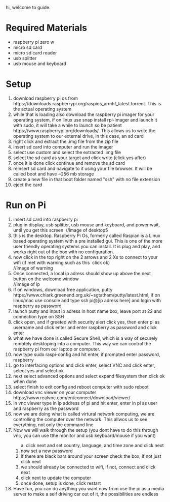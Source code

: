 hi, welcome to guide.

<h1>Required Materials</h1>
  <ul>
  <li>raspberry pi zero w</li>
  <li> micro sd card</li>
  <li>micro sd card reader</li>
  <li>usb splitter</li>
  <li>usb mouse and keyboard</li>
</ul>
  
  
<h1>Setup</h1>  
<ol>
  <li>download raspberry pi os from https://downloads.raspberrypi.org/raspios_armhf_latest.torrent. This is the actual operating system</li>
  <li>while that is loading also download the raspberry pi imager for your operating system, if on linux use snap install rpi-imager and launch it with sudo, it will take a while to launch so be patient https://www.raspberrypi.org/downloads/. This allows us to write the operating system to our external drive, in this case, an sd card</li>
  <li>right click and extract the .img file from the zip file</li>
  <li>insert sd card into computer and run the imager</li>
  <li>select use custom and select the extracted .img file</li>
  <li>select the sd card as your target and click write (click yes after)</li>
  <li>once it is done click continue and remove the sd card</li>
  <li>reinsert sd card and navigate to it using your file browser. It will be called boot and have ~256 mb storage</li>
  <li>create a new file in that boot folder named "ssh" with no file extension</li>
  <li>eject the card</li>
 </ol> 
<h1>Run on Pi</h1>
<ol>
  <li>insert sd card into raspberry pi</li>
  <li>plug in display, usb splitter, usb mouse and keyboard, and power
  wait, until you get this screen
    <img src=""> //image of desktop5</li>
    <li>this is the desktop. Raspberry Pi Os, formerly called Raspian is a Linux based operating system with a pre installed gui. This is one of the more user friendly operating systems you can install. It is plug and play, and works right out of the box with no configuration.</li>
  <li>now click in the top right on the 2 arrows and 2 Xs to connect to your wifi (if met with warning such as this <img src=""> click ok) </li>//image of warning
  <li>Once connected, a local ip adress should show up above the next button on the welcome window <img src=""></li>//image of ip
  <li>if on windows, download free application, putty https://www.chiark.greenend.org.uk/~sgtatham/putty/latest.html, if on linux/mac use console and type ssh pi@[ip adress here] and login with raspberry as password</li>
  <li>launch putty and input ip adress in host name box, leave port at 22 and connection type on SSH</li>
  <li>click open, and if greeted with security alert click yes, then enter pi as username and click enter and enter raspberry as password and click enter</li>
  <li>what we have done is called Secure Shell, which is a way of securely remotely desktoping into a computer. This way we can control the raspberry pi from our laptop or computer.</li>
  <li>now type sudo raspi-config and hit enter, if prompted enter password, raspberry</li>
  <li>go to interfacing options and click enter, select VNC and click enter, select yes and select ok</li>
  <li>next select advanced options and select expand filesystem then click ok when done</li>
  <li>select finish to exit config and reboot computer with sudo reboot</li>
  <li>download vnc viewer on your computer https://www.realvnc.com/en/connect/download/viewer/</li>
  <li>In vnc viewer type in ip address of pi and hit enter, enter in pi as user and raspberry as the password</li>
  <li>now we are doing what is called virtural network computing, we are controlling the computer over the network. This allwos us to see everything, not only the command line</li>
  <li>Now we will walk through the setup (you dont have to do this through vnc, you can use tthe monitor and usb keyboard/mouse if you want)</li>
     <ol>a. click next and set country, language, and time zone and click next
        <li>now set a new password</li>
        <li>if there are black bars around your screen check the box, if not just click next</li>
        <li>we should already be connected to wifi, if not, connect and click next</li>
        <li>click next to update the computer</li>
        <li>once done, setup is done, click restart</li>
    </ol>
  <li>Have fun, you can do anything you want now from use the pi as a media server to make a self driving car out of it, the possibilities are endless</li>
    
</ol>